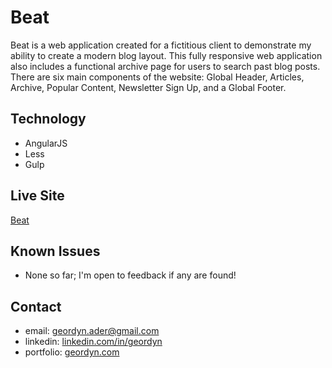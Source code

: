 # Beat
Beat is a web application created for a fictitious client to demonstrate my ability to create a modern blog layout. This fully responsive web application also includes a functional archive page for users to search past blog posts. There are six main components of the website: Global Header, Articles, Archive, Popular Content, Newsletter Sign Up, and a Global Footer.

## Technology
* AngularJS
* Less
* Gulp

## Live Site
[Beat]("https://lifeblue.herokuapp.com/#/home")


## Known Issues
* None so far; I'm open to feedback if any are found!

## Contact
* email: geordyn.ader@gmail.com
* linkedin: [linkedin.com/in/geordyn]("https://linkedin.com/in/geordyn")
* portfolio: [geordyn.com]("http://geordyn.com")
